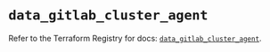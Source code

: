 # `data_gitlab_cluster_agent`

Refer to the Terraform Registry for docs: [`data_gitlab_cluster_agent`](https://registry.terraform.io/providers/gitlabhq/gitlab/16.10.0/docs/data-sources/cluster_agent).
